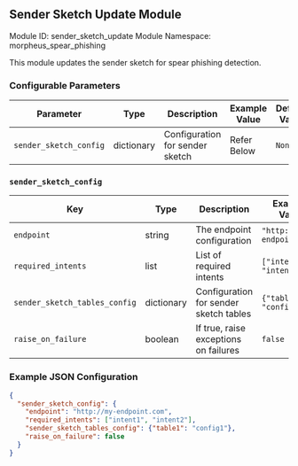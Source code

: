 <!--
SPDX-FileCopyrightText: Copyright (c) 2022-2024, NVIDIA CORPORATION & AFFILIATES. All rights reserved.
SPDX-License-Identifier: Apache-2.0

Licensed under the Apache License, Version 2.0 (the "License");
you may not use this file except in compliance with the License.
You may obtain a copy of the License at

http://www.apache.org/licenses/LICENSE-2.0

Unless required by applicable law or agreed to in writing, software
distributed under the License is distributed on an "AS IS" BASIS,
WITHOUT WARRANTIES OR CONDITIONS OF ANY KIND, either express or implied.
See the License for the specific language governing permissions and
limitations under the License.
-->


## Sender Sketch Update Module

Module ID: sender_sketch_update
Module Namespace: morpheus_spear_phishing

This module updates the sender sketch for spear phishing detection.

### Configurable Parameters

| Parameter              | Type       | Description                     | Example Value | Default Value |
|------------------------|------------|---------------------------------|---------------|---------------|
| `sender_sketch_config` | dictionary | Configuration for sender sketch | Refer Below    | `None`        |

### `sender_sketch_config`

| Key                           | Type       | Description                            | Example Value            | Default Value |
|-------------------------------|------------|----------------------------------------|--------------------------|---------------|
| `endpoint`                    | string     | The endpoint configuration             | `"http://my-endpoint.com"` | `None`        |
| `required_intents`            | list       | List of required intents               | `["intent1", "intent2"]`   | `[]`          |
| `sender_sketch_tables_config` | dictionary | Configuration for sender sketch tables | `{"table1": "config1"}`    | `{}`          |
| `raise_on_failure`            | boolean       | If true, raise exceptions on failures  | `false`                    | `false`       |

### Example JSON Configuration

```json
{
  "sender_sketch_config": {
    "endpoint": "http://my-endpoint.com",
    "required_intents": ["intent1", "intent2"],
    "sender_sketch_tables_config": {"table1": "config1"},
    "raise_on_failure": false
  }
}
